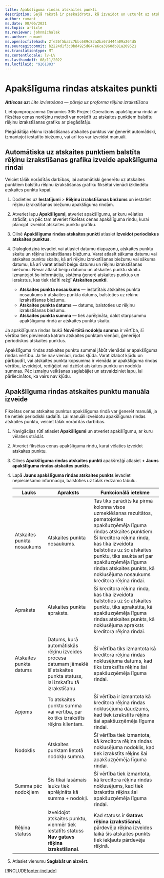 ```yaml
---
title: Apakšlīguma rindas atskaites punkti
description: Šajā rakstā ir paskaidrots, kā izveidot un uzturēt uz atskaites punktiem balstītu rēķinu grafiku apakšlīgumam ar kreditoru.
author: rumant
ms.date: 08/06/2021
ms.topic: article
ms.reviewer: johnmichalak
ms.author: rumant
ms.openlocfilehash: 2fe26f5ba3c7bbc689c83a2ba67d444a09a264d5
ms.sourcegitcommit: b2224d1f3c0bd4925d647e6ca3960db81a209521
ms.translationtype: MT
ms.contentlocale: lv-LV
ms.lasthandoff: 08/11/2022
ms.locfileid: "9261803"
---
```

# <a name="subcontract-line-milestones"></a>Apakšlīguma rindas atskaites punkti

_**Attiecas uz:** Lite izvietošana — pāreja uz proforma rēķina izrakstīšanu_

Lietojumprogrammā Dynamics 365 Project Operations apakšlīguma rindā ar fiksētas cenas norēķinu metodi var norādīt uz atskaites punktiem balstītu rēķinu izrakstīšanas grafiku ar piegādātāju.

Piegādātāja rēķinu izrakstīšanas atskaites punktus var ģenerēt automātiski, izmantojot iestatīto biežumu, vai arī tos var izveidot manuāli.

## <a name="automatically-create-a-milestone-based-invoice-schedule-for-a-subcontract-line"></a>Automātiska uz atskaites punktiem balstīta rēķinu izrakstīšanas grafika izveide apakšlīguma rindai

Veiciet tālāk norādītās darbības, lai automātiski ģenerētu uz atskaites punktiem balstītu rēķinu izrakstīšanas grafiku fiksētai vienādi izkliedētu atskaites punktu kopai.

1. Dodieties uz **Iestatījumi** > **Rēķinu izrakstīšanas biežums** un iestatiet rēķinu izrakstīšanas biežumu apakšlīguma rindām.
2. Atveriet lapu **Apakšlīgumi**, atveriet apakšlīgumu, ar kuru vēlaties strādāt, un pēc tam atveriet fiksētas cenas apakšlīguma rindu, kurai plānojat izveidot atskaites punktu grafiku.
3. Cilnē **Apakšlīguma rindas atskaites punkti** atlasiet **Izveidot periodiskus atskaites punktus**.
4. Dialoglodziņā ievadiet vai atlasiet datumu diapazonu, atskaites punktu skaitu un rēķinu izrakstīšanas biežumu. Varat atlasīt sākuma datumu vai atskaites punktu skaitu, kā arī rēķinu izrakstīšanas biežumu vai sākuma datumu, kā arī varat atlasīt beigu datumu un rēķinu izrakstīšanas biežumu. Nevar atlasīt beigu datumu un atskaites punktu skaitu.
Izmantojot šo informāciju, sistēma ģenerē atskaites punktus un ierakstus, kas tiek rādīti režģī **Atskaites punkti**.

   - **Atskaites punkta nosaukums** — iestatītais atskaites punkta nosaukums ir atskaites punkta datums, balstoties uz rēķinu izrakstīšanas biežumu.
   - **Atskaites punkta datums** — datums, balstoties uz rēķinu izrakstīšanas biežumu.
   - **Atskaites punkta summa** — tiek aprēķināta, dalot starpsummu apakšlīguma rindā ar atskaites punktu skaitu.

Ja apakšlīguma rindas laukā **Novērtētā nodokļu summa** ir vērtība, šī vērtība tiek pievienota katram atskaites punktam vienādi, ģenerējot periodiskos atskaites punktus.

Apakšlīguma rindas atskaites punktu summai jābūt vienādai ar apakšlīguma rindas vērtību. Ja tie nav vienādi, rodas kļūda. Varat izlabot kļūdu un pārbaudīt, vai atskaites punkta kopsumma ir vienāda ar apakšlīguma rindas vērtību, izveidojot, rediģējot vai dzēšot atskaites punktu un nodokļu summas. Pēc izmaiņu veikšanas saglabājiet un atsvaidziniet lapu, lai pārliecinātos, ka vairs nav kļūdu.

## <a name="manually-create-subcontract-line-milestones"></a>Apakšlīguma rindas atskaites punktu manuāla izveide

Fiksētas cenas atskaites punktus apakšlīguma rindā var ģenerēt manuāli, ja tie netiek periodiski sadalīti. Lai manuāli izveidotu apakšlīguma rindas atskaites punktu, veiciet tālāk norādītās darbības.

1. Navigācijas rūtī atlasiet **Apakšlīgumi** un atveriet apakšlīgumu, ar kuru vēlaties strādāt.
2. Atveriet fiksētas cenas apakšlīguma rindu, kurai vēlaties izveidot atskaites punktu.
3. Cilnes **Apakšlīguma rindas atskaites punkti** apakšrežģī atlasiet **+ Jauns apakšlīguma rindas atskaites punkts**.
4. Lapā **Jauns apakšlīguma rindas atskaites punkts** ievadiet nepieciešamo informāciju, balstoties uz tālāk redzamo tabulu.

    | Lauks | Apraksts |Funkcionālā ietekme|
    | --- | --- |----------------------|
    | Atskaites punkta nosaukums | Atskaites punkta nosaukums. |Tas tiks parādīts kā pirmā kolonna visos uzmeklēšanas rezultātos, pamatojoties apakšuzņēmēja līguma rindas atskaites punktiem. Šī kreditora rēķina rinda, kas tika izveidota balstoties uz šo atskaites punktu, tiks saukta arī par apakšuzņēmēja līguma rindas atskaites punkts, kā noklusējuma nosaukums kreditora rēķina rindai.|
    | Apraksts | Atskaites punkta apraksts. |Šī kreditora rēķina rinda, kas tika izveidota balstoties uz šo atskaites punktu, tiks aprakstīta, kā apakšuzņēmēja līguma rindas atskaites punkts, kā noklusējuma apraksts kreditora rēķina rindai.|
    | Atskaites punkta datums | Datums, kurā automātiskās rēķinu izveides procesa datumam jāmeklē šī atskaites punkta statuss, lai izskatītu tā izrakstīšanu.| Šī vērtība tiks izmantota kā kreditora rēķina rindas noklusējuma datums, kad tiks izrakstīts rēķins šai apakšuzņēmēja līguma rindai. |
    | Apjoms | To atskaites punktu summa vai vērtība, par ko tiks izrakstīts rēķins klientam. |Šī vērtība ir izmantota kā kreditora rēķina rindas noklusējuma daudzums, kad tiek izrakstīts rēķins šai apakšuzņēmēja līguma rindai. |
    | Nodoklis | Atskaites punktam lietotā nodokļu summa.| Šī vērtība tiek izmantota, kā kreditora rēķina rindas noklusējuma nodoklis, kad tiek izrakstīts rēķins šai apakšuzņēmēja līguma rindai. |
    | Summa pēc nodokļiem | Šis tikai lasāmais lauks tiek aprēķināts kā summa + nodokļi.|Šī vērtība tiek izmantota, kā kreditora rēķina rindas noklusējums, kad tiek izrakstīts rēķins šai apakšuzņēmēja līguma rindai. |
    | Rēķina statuss | Izveidojot atskaites punktu, vienmēr tiek iestatīts statuss **Nav gatavs rēķina izrakstīšanai**.|  Kad statuss ir **Gatavs rēķina izrakstīšanai**, pārdevēja rēķina izveides laikā šis atskaites punkts tiek iekļauts pārdevēja rēķinā. |

5. Atlasiet vienumu **Saglabāt un aizvērt**.


[!INCLUDE[footer-include](../../includes/footer-banner.md)]
